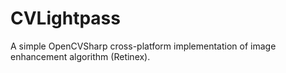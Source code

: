 # CVLightpass
A simple OpenCVSharp cross-platform implementation of image enhancement algorithm (Retinex).
